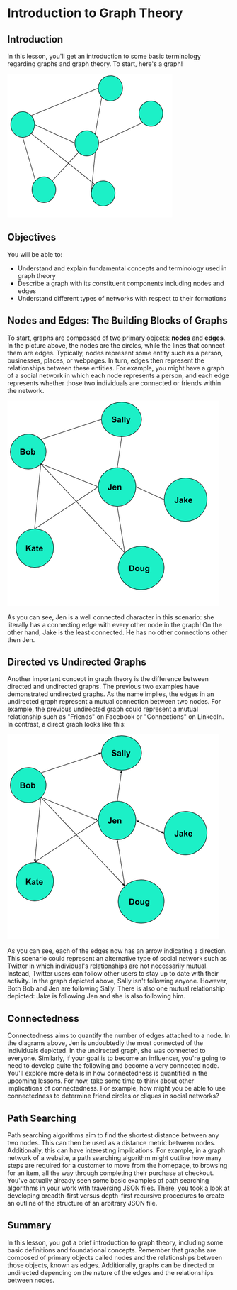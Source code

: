 
# Introduction to Graph Theory 

## Introduction

In this lesson, you'll get an introduction to some basic terminology regarding graphs and graph theory. To start, here's a graph!

<img src=images/graph1.png>

## Objectives

You will be able to: 

* Understand and explain fundamental concepts and terminology used in graph theory
* Describe a graph with its constituent components including nodes and edges
* Understand different types of networks with respect to their formations

## Nodes and Edges: The Building Blocks of Graphs

To start, graphs are compossed of two primary objects: **nodes** and **edges**. In the picture above, the nodes are the circles, while the lines that connect them are edges. Typically, nodes represent some entity such as a person, businesses, places, or webpages. In turn, edges then represent the relationships between these entities. For example, you might have a graph of a social network in which each node represents a person, and each edge represents whether those two individuals are connected or friends within the network.

<img src="images/graph2.png">

As you can see, Jen is a well connected character in this scenario: she literally has a connecting edge with every other node in the graph! On the other hand, Jake is the least connected. He has no other connections other then Jen. 

## Directed vs Undirected Graphs

Another important concept in graph theory is the difference between directed and undirected graphs. The previous two examples have demonstrated undirected graphs. As the name implies, the edges in an undirected graph represent a mutual connection between two nodes. For example, the previous undirected graph could represent a mutual relationship such as "Friends" on Facebook or "Connections" on LinkedIn. In contrast, a direct graph looks like this:

<img src="images/graph3.png">

As you can see, each of the edges now has an arrow indicating a direction.  This scenario could represent an alternative type of social network such as Twitter in which individual's relationships are not necessarily mutual. Instead, Twitter users can follow other users to stay up to date with their activity. In the graph depicted above, Sally isn't following anyone. However, Both Bob and Jen are following Sally. There is also one mutual relationship depicted: Jake is following Jen and she is also following him.

## Connectedness

Connectedness aims to quantify the number of edges attached to a node. In the diagrams above, Jen is undoubtedly the most connected of the individuals depicted. In the undirected graph, she was connected to everyone. Similarly, if your goal is to become an influencer, you're going to need to develop quite the following and become a very connected node. You'll explore more details in how connectedness is quantified in the upcoming lessons. For now, take some time to think about other implications of connectedness. For example, how might you be able to use connectedness to determine friend circles or cliques in social networks?

## Path Searching

Path searching algorithms aim to find the shortest distance between any two nodes. This can then be used as a distance metric between nodes. Additionally, this can have interesting implications. For example, in a graph network of a website, a path searching algorithm might outline how many steps are required for a customer to move from the homepage, to browsing for an item, all the way through completing their purchase at checkout. You've actually already seen some basic examples of path searching algorithms in your work with traversing JSON files. There, you took a look at developing breadth-first versus depth-first recursive procedures to create an outline of the structure of an arbitrary JSON file. 

## Summary

In this lesson, you got a brief introduction to graph theory, including some basic definitions and foundational concepts. Remember that graphs are composed of primary objects called nodes and the relationships between those objects, known as edges. Additionally, graphs can be directed or undirected depending on the nature of the edges and the relationships between nodes.
